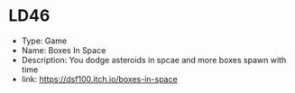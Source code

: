 # LD46

- Type: Game
- Name: Boxes In Space
- Description: You dodge asteroids in spcae and more boxes spawn with time
- link: https://dsf100.itch.io/boxes-in-space
